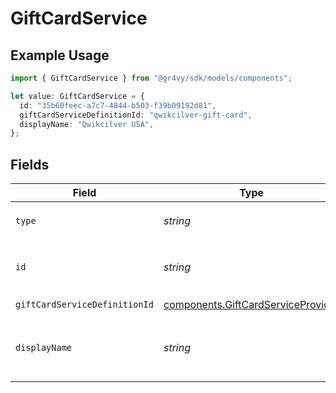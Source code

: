 # GiftCardService

## Example Usage

```typescript
import { GiftCardService } from "@gr4vy/sdk/models/components";

let value: GiftCardService = {
  id: "35b60feec-a7c7-4844-b503-f39b09192d81",
  giftCardServiceDefinitionId: "qwikcilver-gift-card",
  displayName: "Qwikcilver USA",
};
```

## Fields

| Field                                                                                    | Type                                                                                     | Required                                                                                 | Description                                                                              | Example                                                                                  |
| ---------------------------------------------------------------------------------------- | ---------------------------------------------------------------------------------------- | ---------------------------------------------------------------------------------------- | ---------------------------------------------------------------------------------------- | ---------------------------------------------------------------------------------------- |
| `type`                                                                                   | *string*                                                                                 | :heavy_minus_sign:                                                                       | Always `gift-card-service`.                                                              | gift-card-service                                                                        |
| `id`                                                                                     | *string*                                                                                 | :heavy_check_mark:                                                                       | The ID for the gift card service.                                                        | 35b60feec-a7c7-4844-b503-f39b09192d81                                                    |
| `giftCardServiceDefinitionId`                                                            | [components.GiftCardServiceProvider](../../models/components/giftcardserviceprovider.md) | :heavy_check_mark:                                                                       | N/A                                                                                      |                                                                                          |
| `displayName`                                                                            | *string*                                                                                 | :heavy_check_mark:                                                                       | The display name for the gift card service.                                              | Qwikcilver USA                                                                           |
